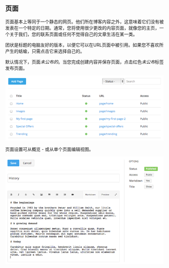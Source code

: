 ## 页面

页面基本上等同于一个静态的网页。他们所在博客内容之外，这意味着它们没有被发表在一个特定的日期。通常，您将使用很少更改的内容页面，就像您的主页，一个关于我们，您的联系页面或任何不觉得自己的文章生活在某一类。

团状是标题的电脑友好的版本，以便它可以在URL页面中被引用。如果您不喜欢所产生的蛞蝓，只需点击它来选择自己的。

默认情况下，页面*未公布的*。当您完成创建内容并保存页面，点击红色*未公布*标签发布页面。

![Pages overview](images/pages-overview.png)

页面设置可从概览 - 或从单个页面编辑视图。

![Edit a page](images/pages-edit.png)